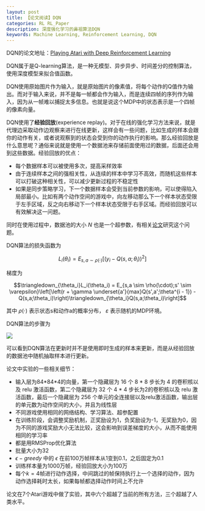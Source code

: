 ```yaml
---
layout: post    
title: 【论文阅读】DQN
categories: RL RL_Paper
description: 深度强化学习的鼻祖算法DQN
keywords: Machine Learning, Reinforcement Learning, DQN
---
```


DQN的论文地址：[Playing Atari with Deep Reinforcement Learning](https://www.cs.toronto.edu/~vmnih/docs/dqn.pdf)

DQN属于是Q-learning算法，是一种无模型、异步异步、时间差分的控制算法，使用深度模型来拟合值函数。

DQN使用原始图片作为输入，就是原始图片的像素值，将每个动作的Q值作为输出。而对于输入来说，并不是每一帧都会作为输入，而是连续四帧的序列作为输入，因为从一帧难以捕捉太多信息。也就是说这个MDP中的状态表示是一个四帧的像素向量。

DQN使用了**经验回放**(experience replay)。对于在线的强化学习方法来说，就是代理边采取动作边观察来进行在线更新，这样会有一些问题，比如生成的样本会跟你的动作有关，或者说观察到的状态会受到你的动作执行的影响。那么经验回放是什么意思呢？通俗来说就是使用一个数据池来存储前面使用过的数据，后面还会用到这些数据。经验回放的优点：

- 每个数据样本可以被使用多次，提高采样效率
- 由于连续样本之间的强相关性，从连续的样本中学习不高效，而随机这些样本可以打破这种相关性，可以减少更新过程的不稳定性
- 如果是同步策略学习，下一个数据样本会受到当前参数的影响，可以使得陷入局部最小。比如有两个动作空间的游戏中，向左移动那么下一个样本状态受限于左手区域，反之向右移动下一个样本状态受限于右手区域。而经验回放可以有效解决这一问题。

同时在使用过程中，数据池的大小 $N$ 也是一个超参数，有相关[论文](https://pdfs.semanticscholar.org/049c/6719ac3470e03316d75b3d605b79eccd24e5.pdf)研究这个问题。

DQN算法的损失函数为

$$L_i(\theta_i) = E_{s,a \sim \rho(\cdot)}[(y_i - Q(s,a;\theta_i))^2]$$

梯度为

$$\triangledown_{\theta_i}L_i(\theta_i) = E_{s,a \sim \rho(\cdot);s' \sim \varepsilon}\left[\left(r + \gamma \underset{a'}{max}Q(s',a';\theta^{i - 1}) - Q(s,a;\theta_i)\right)\triangledown_{\theta_i}Q(s,a;\theta_i)\right]$$

其中 $\rho(\cdot)$ 表示状态s和动作a的概率分布， $\varepsilon$ 表示随机的MDP环境。

DQN算法的步骤为

![](https://github.com/feedliu/feedliu.github.io/blob/master/images/blog/DQN-algorithm.png?raw=true)

可以看到DQN算法在更新时并不是使用即时生成的样本来更新，而是从经验回放的数据池中随机抽取样本进行更新。

论文中实验的一些相关细节：

- 输入层为84\*84\*4的向量，第一个隐藏层为 16 个 8 \* 8 步长为 4 的卷积核以及 relu 激活函数，第二个隐藏层为 32 个 4 \* 4 步长为2的卷积核以及 relu 激活函数，最后一个隐藏层为 256 个单元的全连接层以及relu激活函数，输出层的单元数为动作空间的大小，并且为线性层
- 不同游戏使用相同的网络结构、学习算法、超参配置
- 在训练阶段，会调整奖励机制，正奖励设为1，负奖励设为-1，无奖励为0，因为不同的游戏奖励大小无法比较，这会影响到误差梯度的大小，从而不能使用相同的学习率
- 都是用RMSProp优化算法
- 批量大小为32
- $\epsilon-greedy$ 中的 $\epsilon$ 在前100万帧样本从1变到0.1，之后固定为0.1
- 训练样本量为1000万帧，经验回放大小为100万
- 每个$k = 4$帧进行动作选择，中间跳过的帧保持执行上一个选择的动作，因为动作选择耗时太长，如果每帧都选择动作时间上不允许

论文在7个Atari游戏中做了实验，其中六个超越了当前的所有方法，三个超越了人类水平。
